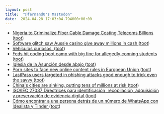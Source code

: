 ```yaml
---
layout: post
title:  "@fernand0's Mastodon"
date:  2024-04-28 17:03:04.794000+00:00
---
```

*  [Nigeria to Criminalize Fiber Cable Damage Costing Telecoms Billions ](https://www.bloomberg.com/news/articles/2024-04-18/nigeria-to-criminalise-fiber-cable-damage-costing-telecoms-billion) ([toot](https://mastodon.social/@fernand0/112349923559808267))
*  [Software glitch saw Aussie casino give away millions in cash ](https://www.theregister.com/2024/04/18/software_glitch_casino_cash_giveaway) ([toot](https://mastodon.social/@fernand0/112349869911037453))
*  [Vehículos curiosos. ](https://avecesunafoto.wordpress.com/2024/04/28/vehiculos-curiosos) ([toot](https://mastodon.social/@fernand0/112349756401903536))
*  [Feds hit coding boot camp with big fine for allegedly conning students ](https://www.theregister.com/2024/04/18/feds_say_coding_boot_camp) ([toot](https://mastodon.social/@fernand0/112349500774771845))
*  [Iglesia de la Asunción desde abajo ](https://www.flickr.com/photos/fernand0/53653354970) ([toot](https://mastodon.social/@fernand0/112349484126706054))
*  [Porn sites to face new online content rules in European Union ](https://www.indiatoday.in/world/story/porn-sites-to-face-new-online-content-rules-in-european-union-2529512-2024-04-2) ([toot](https://mastodon.social/@fernand0/112349356218402178))
*  [LastPass users targeted in phishing attacks good enough to trick even the savvy ](https://arstechnica.com/security/2024/04/lastpass-users-targeted-in-phishing-attacks-good-enough-to-trick-even-the-savvy) ([toot](https://mastodon.social/@fernand0/112348510989078732))
*  [China&#39;s cities are sinking, putting tens of millions at risk  ](https://www.npr.org/2024/04/18/1244795971/chinas-cities-are-sinking-putting-tens-of-millions-at-risk) ([toot](https://mastodon.social/@fernand0/112348446375476666))
*  [ISO/IEC 27037 Directrices para identificación, recopilación, adquisición y preservación de evidencia digital ](https://ciberseguridad.com/normativa/espana/iso-iec-27037-evidencia-digital) ([toot](https://mastodon.social/@fernand0/112348227806183610))
*  [Cómo encontrar a una persona detrás de un número de WhatsApp con Idealista y Tinder ](https://www.elladodelmal.com/2024/04/como-encontrar-una-persona-detras-de-un.htm) ([toot](https://mastodon.social/@fernand0/112347873257674706))
